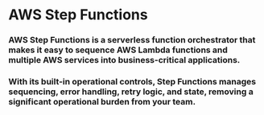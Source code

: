 # AWS Step Functions

### AWS Step Functions is a serverless function orchestrator that makes it easy to sequence AWS Lambda functions and multiple AWS services into business-critical applications.

### With its built-in operational controls, Step Functions manages sequencing, error handling, retry logic, and state, removing a significant operational burden from your team.
